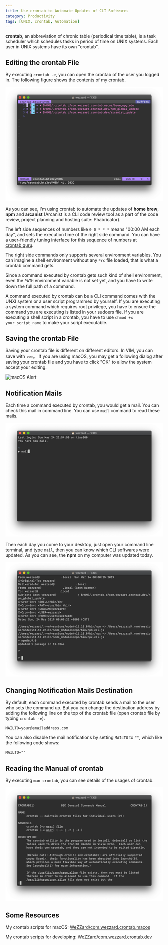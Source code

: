 ```yaml
---
title: Use crontab to Automate Updates of CLI Softwares
category: Productivity
tags: [UNIX, crontab, Automation]
---
```


**crontab**, an abbreviation of chronic table (periodical time table), is
a task scheduler which schedules tasks in period of time on UNIX systems.
Each user in UNIX systems have its own "crontab".

## Editing the crontab File

By executing `crontab -e`, you can open the crontab of the user you logged
in. The following figure shows the contents of my crontab.

![Editor of crontab](crontab-e.png "Editor of crontab")

As you can see, I'm using crontab to automate the updates of **home brew**,
**npm** and **arcanist** (Arcanist is a CLI code review tool as a part of
the code review, project planning and hosting suite: Phabricator).

The left side sequences of numbers like `0 0 * * *` means "00:00 AM each
day", and sets the execution time of the right side command. You can have
a user-friendly tuning interface for this sequence of numbers at
[crontab.guru](https://crontab.guru).

The right side commands only supports several environment variables. You
can imagine a shell environment without any `*rc` file loaded, that is
what a crontab command gets.

Since a command executed by crontab gets such kind of shell environment,
even the `PATH` environment variable is not set yet, and you have to write
down the full path of a command.

A command executed by crontab can be a CLI command comes with the UNXI
system or a user script programmed by yourself. If you are executing a
system command which requires root privilege, you have to ensure the
command you are executing is listed in your sudoers file. If you are
executing a shell script in a crontab, you have to use
`chmod +x your_script_name` to make your script executable.

## Saving the crontab File

Saving your crontab file is different on different editors. In VIM, you
can save with `:w⏎`。 If you are using macOS, you may get a following
dialog after saving your crontab file and you have to click "OK" to allow
the system accept your editing.

![macOS Alert](macos-alert.png "macOS Alert")

## Notification Mails

Each time a command executed by crontab, you would get a mail. You can
check this mail in command line. You can use `mail` command to read these
mails.

![crontab mails](crontab-mails.png "crontab Mails")

Then each day you come to your desktop, just open your command line
terminal, and type `mail`, then you can know which CLI softwares were
updated. As you can see, the **npm** on my computer was updated today.

![crontab Mails Contents](crontab-mails-contents.png "crontab Mails Contents")

## Changing Notification Mails Destination

By default, each command executed by crontab sends a mail to the user who
sets the command up. But you can change the destination address by adding
the following line on the top of the crontab file (open crontab file by
typing `crontab -e`).

```crontab
MAILTO=your@emailaddress.com
``` 

You can also disable the mail notifications by setting `MAILTO` to `""`,
which like the following code shows:

```crontab
MAILTO=""
``` 

## Reading the Manual of crontab

By executing `man crontab`, you can see details of the usages of crontab.

![Manual of crontab](ctontab-man.png "Manual of crontab")

## Some Resources

My crontab scripts for macOS: [WeZZard/com.wezzard.crontab.macos](https://github.com/WeZZard/com.wezzard.crontab.macos)

My crontab scripts for developing: [WeZZard/com.wezzard.crontab.dev](https://github.com/WeZZard/com.wezzard.crontab.dev)
